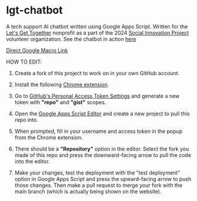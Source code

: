 # lgt-chatbot
A tech support AI chatbot written using Google Apps Script. Written for the [Let's Get Together](https://www.letsgettogether.ca/) nonprofit as a part of the 2024 [Social Innovation Project](https://www.utm.utoronto.ca/utm-engage/volunteering/social-innovation-project) volunteer organization.
See the chatbot in action [here](https://sites.google.com/view/lgt-help/home)

[Direct Google Macro Link](https://script.google.com/macros/s/AKfycbyT4pZE8nHDmnZ6YET55d5dGkN37KD-lhQcQfBIwaJtby-5cpr6eomRamjsgeyTuB2h/exec)

HOW TO EDIT:
1. Create a fork of this project to work on in your own GitHub account.

2. Install the following [Chrome extension](https://chromewebstore.google.com/detail/google-apps-script-github/lfjcgcmkmjjlieihflfhjopckgpelofo?hl=en).

3. Go to [GitHub's Personal Access Token Settings](https://github.com/settings/tokens) and generate a new token with **"repo"** and **"gist"** scopes.

4. Open the [Google Apps Script Editor](https://script.google.com/home) and create a new project to pull this repo into.

5. When prompted, fill in your username and access token in the popup from the Chrome extension.

6. There should be a **"Repository"** option in the editor. Select the fork you made of this repo and press the downward-facing arrow to pull the code into the editor.

7. Make your changes, test the deployment with the "test deployment" option in Google Apps Script and press the upward-facing arrow to push those changes. Then make a pull request to merge your fork with the main branch (which is actually being shown on the website).
